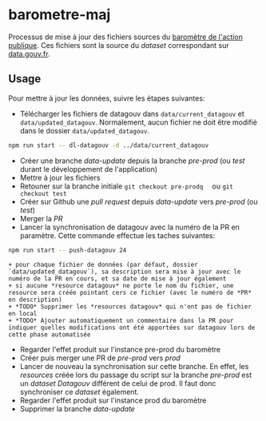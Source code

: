 # barometre-maj

Processus de mise à jour des fichiers sources du [baromètre de l'action publique](https://www.gouvernement.fr/politiques-prioritaires). Ces fichiers sont la source du *dataset* correspondant sur [data.gouv.fr](https://www.data.gouv.fr/fr/datasets/barometre-des-resultats-de-laction-publique-1/).


## Usage

Pour mettre à jour les données, suivre les étapes suivantes:
- Télécharger les fichiers de datagouv dans `data/current_datagouv` et `data/updated_datagouv`. Normalement, aucun fichier ne doit être modifié dans le dossier `data/updated_datagouv`.
```sh
npm run start -- dl-datagouv -d ../data/current_datagouv
```
- Créer une branche *data-update* depuis la branche *pre-prod* (ou *test* durant le développement de l'application)
- Mettre à jour les fichiers
- Retouner sur la branche initiale `git checkout pre-prodq  ` ou `git checkout test`
- Créer sur Github une *pull request* depuis *data-update* vers *pre-prod* (ou *test*)
- Merger la *PR*
- Lancer la synchronisation de datagouv avec la numéro de la PR en paramètre. Cette commande effectue les taches suivantes:
```sh
npm run start -- push-datagouv 24
```
    + pour chaque fichier de données (par défaut, dossier `data/updated_datagouv`), sa description sera mise à jour avec le numéro de la PR en cours, et sa date de mise à jour également
    + si aucune *resource datagouv* ne porte le nom du fichier, une resource sera créée pointant cers ce fichier (avec le numéro de *PR* en description)
    + *TODO* Supprimer les *resources datagouv* qui n'ont pas de fichier en local
    + *TODO* Ajouter automatiquement un commentaire dans la PR pour indiquer quelles modifications ont été apportées sur datagouv lors de cette phase automatisée
- Regarder l'effet produit sur l'instance pre-prod du baromètre
- Créer puis merger une PR de *pre-prod* vers *prod*
- Lancer de nouveau la synchronisation sur cette branche. En effet, les *resources* créée lors du passage du script sur la branche *pre-prod* est un *dataset Datagouv* différent de celui de prod. Il faut donc synchroniser ce *dataset* également.
- Regarder l'effet produit sur l'instance prod du baromètre
- Supprimer la branche *data-update*
